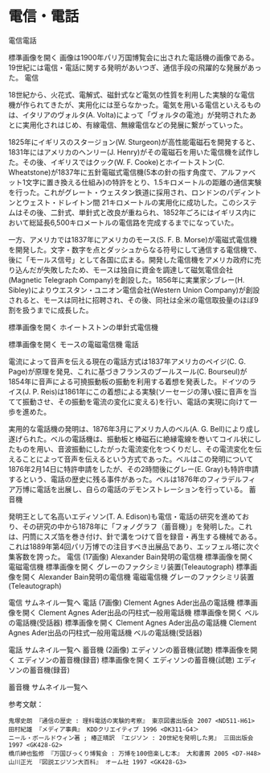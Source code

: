 電信・電話
===


電信電話

標準画像を開く 画像は1900年パリ万国博覧会に出された電話機の画像である。19世紀には電信・電話に関する発明があいつぎ、通信手段の飛躍的な発展があった。
電信

18世紀から、火花式、電解式、磁針式など電気の性質を利用した実験的な電信機が作られてきたが、実用化には至らなかった。電気を用いる電信といえるものは、イタリアのヴォルタ(A. Volta)によって「ヴォルタの電池」が発明されたあとに実用化されはじめ、有線電信、無線電信などの発展に繋がっていった。

1825年にイギリスのスタージョン(W. Sturgeon)が高性能電磁石を開発すると、1831年にはアメリカのヘンリー(J. Henry)がその電磁石を用いた電信機を試作した。その後、イギリスではクック(W. F. Cooke)とホイートストン(C. Wheatstone)が1837年に五針電磁式電信機(5本の針の指す角度で、アルファベット1文字に置き換える仕組み)の特許をとり、1.5キロメートルの距離の通信実験を行った。これがグレート・ウェスタン鉄道に採用され、ロンドンのパディントンとウェスト・ドレイトン間 21キロメートルの実用化に成功した。このシステムはその後、二針式、単針式と改良が重ねられ、1852年ごろにはイギリス内において総延長6,500キロメートルの電信路を完成するまでになっていた。

一方、アメリカでは1837年にアメリカのモース(S. F. B. Morse)が電磁式電信機を開発した。文字・数字を点とダッシュからなる符号にして通信する電信機で、後に「モールス信号」として各国に広まる。開発した電信機をアメリカ政府に売り込んだが失敗したため、モースは独自に資金を調達して磁気電信会社(Magnetic Telegraph Company)を創設した。1856年に実業家シブレー(H. Sibley)によりウエスタン・ユニオン電信会社(Western Union Company)が創設されると、モースは同社に招聘され、その後、同社は全米の電信取扱量のほぼ9割を扱うまでに成長した。

標準画像を開く
ホイートストンの単針式電信機

標準画像を開く
モースの電磁電信機
電話

電流によって音声を伝える現在の電話方式は1837年アメリカのペイジ(C. G. Page)が原理を発見、これに基づきフランスのブールスール(C. Bourseul)が1854年に音声による可撓振動板の振動を利用する着想を発表した。ドイツのライス(J. P. Reis)は1861年にこの着想による実験(ソーセージの薄い膜に音声を当てて振動させ、その振動を電流の変化に変える)を行い、電話の実現に向けて一歩を進めた。

実用的な電話機の発明は、1876年3月にアメリカ人のベル(A. G. Bell)により成し遂げられた。ベルの電話機は、振動板と棒磁石に絶縁電線を巻いてコイル状にしたものを用い、音波振動にしたがった電流変化をつくりだし、その電流変化を伝えることによって音声を伝えるという方式であった。ベルはこの発明について1876年2月14日に特許申請をしたが、その2時間後にグレー(E. Gray)も特許申請するという、電話の歴史に残る事件があった。ベルは1876年のフィラデルフィア万博に電話を出展し、自らの電話のデモンストレーションを行っている。
蓄音機

発明王として名高いエディソン(T. A. Edison)も電信・電話の研究を進めており、その研究の中から1878年に「フォノグラフ（蓄音機）」を発明した。これは、円筒にスズ箔を巻き付け、針で溝をつけて音を録音・再生する機械である。これは1889年第4回パリ万博での注目すべき出展品であり、エッフェル塔に次ぐ集客数を誇った。
電信 (17画像)
Alexander Bain発明の電信機 標準画像を開く		電磁電信機 標準画像を開く		グレーのファクシミリ装置(Teleautograph) 標準画像を開く
Alexander Bain発明の電信機		電磁電信機		グレーのファクシミリ装置(Teleautograph)

電信 サムネイル一覧へ
電話 (7画像)
Clement Agnes Ader出品の電話機 標準画像を開く		Clement Agnes Ader出品の円柱式一般用電話機 標準画像を開く		ベルの電話機(受話器) 標準画像を開く
Clement Agnes Ader出品の電話機		Clement Agnes Ader出品の円柱式一般用電話機		ベルの電話機(受話器)

電話 サムネイル一覧へ
蓄音機 (2画像)
エディソンの蓄音機(試聴) 標準画像を開く		エディソンの蓄音機(録音) 標準画像を開く
エディソンの蓄音機(試聴) 	エディソンの蓄音機(録音)

蓄音機 サムネイル一覧へ

参考文献：

    鬼塚史朗 『通信の歴史 : 理科電話の実験的考察』 東京図書出版会 2007 <ND511-H61>
    田村紀雄 『メディア事典』 KDDクリエイティブ 1996 <DK311-G4＞
    ニール・ボールドウィン著 ; 椿正晴訳 『エジソン : 20世紀を発明した男』 三田出版会 1997 <GK428-G2>
    橋爪紳也監修 『万国びっくり博覧会 : 万博を100倍楽しむ本』 大和書房 2005 <D7-H48>
    山川正光 『図説エジソン大百科』 オーム社 1997 <GK428-G3>

